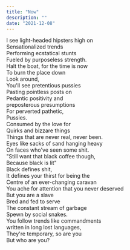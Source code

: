 ```yaml
---
title: "Now"      
description: ""      
date: "2021-12-08"
---     
```

I see light-headed hipsters high on      
Sensationalized trends      
Performing ecstatical stunts      
Fueled by purposeless strength.      
Halt the boat, for the time is now      
To burn the place down      
Look around,      
You'll see pretentious pussies      
Pasting pointless posts on      
Pedantic positivity and      
preposterous presumptions      
For perverted pathetic,      
Pussies.      
Consumed by the love for      
Quirks and bizzare things      
Things that are never real, never been.      
Eyes like sacks of sand hanging heavy      
On faces who've seen some shit.      
"Still want that black coffee though,      
Because black is lit"      
Black defines shit,      
It defines your thirst for being the      
Centre of an ever-changing caravan      
You ache for attention that you never deserved      
But you are a slave      
Bred and fed to serve      
The constant stream of garbage      
Spewn by social snakes.      
You follow trends like commandments      
written in long lost languages,      
They're temporary, so are you      
But who are you?      
